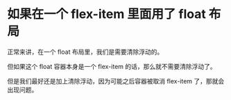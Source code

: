 # 如果在一个 flex-item 里面用了 float 布局

正常来讲，在一个 float 布局里，我们是需要清除浮动的。

但如果这个 float 容器本身是一个 flex-item 的话，那么就不需要清除浮动了。

但是我们最好还是加上清除浮动，因为可能之后容器被取消 flex-item 了，那就会出现问题。